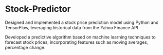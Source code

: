 # Stock-Predictor

Designed and implemented a stock price prediction model using Python and TensorFlow, leveraging
 historical data from the Yahoo Finance API

  Developed a predictive algorithm based on machine learning techniques to forecast stock prices,
 incorporating features such as moving averages, percentage change.
